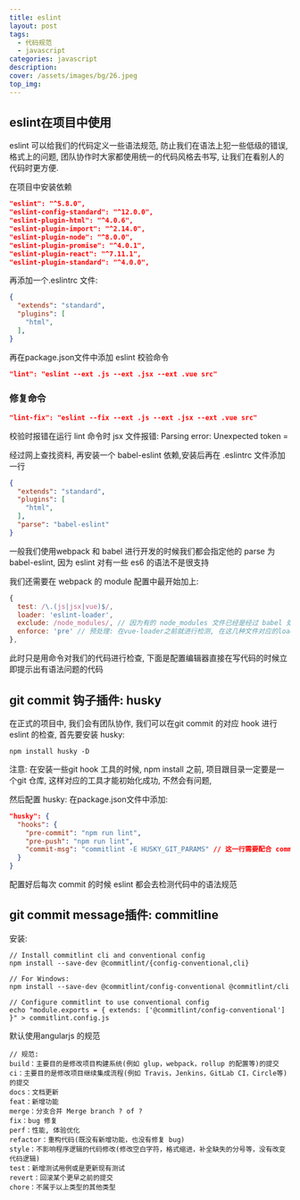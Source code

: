 ```yaml
---
title: eslint
layout: post
tags: 
  - 代码规范
  - javascript
categories: javascript
description: 
cover: /assets/images/bg/26.jpeg
top_img: 
---
```


## eslint在项目中使用

eslint 可以给我们的代码定义一些语法规范, 防止我们在语法上犯一些低级的错误, 格式上的问题, 团队协作时大家都使用统一的代码风格去书写, 让我们在看别人的代码时更方便.

在项目中安装依赖

```json
"eslint": "^5.8.0",
"eslint-config-standard": "^12.0.0",
"eslint-plugin-html": "^4.0.6",
"eslint-plugin-import": "^2.14.0",
"eslint-plugin-node": "^8.0.0",
"eslint-plugin-promise": "^4.0.1",
"eslint-plugin-react": "^7.11.1",
"eslint-plugin-standard": "^4.0.0",
```

再添加一个.eslintrc 文件:

```json
{
  "extends": "standard",
  "plugins": [
    "html",
  ],
}
```
再在package.json文件中添加 eslint 校验命令

```json
"lint": "eslint --ext .js --ext .jsx --ext .vue src"
```

### 修复命令

```json
"lint-fix": "eslint --fix --ext .js --ext .jsx --ext .vue src"
```

校验时报错在运行 lint 命令时 jsx 文件报错: Parsing error: Unexpected token =

经过网上查找资料, 再安装一个 babel-eslint 依赖,安装后再在 .eslintrc 文件添加一行

```json
{
  "extends": "standard",
  "plugins": [
    "html",
  ],
  "parse": "babel-eslint"
}
```

一般我们使用webpack 和 babel 进行开发的时候我们都会指定他的 parse 为 babel-eslint, 因为 eslint 对有一些 es6 的语法不是很支持

我们还需要在 webpack 的 module 配置中最开始加上:

```js
{
  test: /\.(js|jsx|vue)$/,
  loader: 'eslint-loader',
  exclude: /node_modules/, // 因为有的 node_modules 文件已经是经过 babel 处理过的, 不符合我们的 es6 或者 es7 规范, 所有剔除
  enforce: 'pre' // 预处理: 在vue-loader之前就进行检测, 在这几种文件对应的loader处理之前就进行eslint-loader的检测
},
```

此时只是用命令对我们的代码进行检查, 下面是配置编辑器直接在写代码的时候立即提示出有语法问题的代码

## git commit 钩子插件: husky

在正式的项目中, 我们会有团队协作, 我们可以在git commit 的对应 hook 进行 eslint 的检查, 首先要安装 husky:

```shell
npm install husky -D
```

注意: 在安装一些git hook 工具的时候, npm install 之前, 项目跟目录一定要是一个git 仓库, 这样对应的工具才能初始化成功, 不然会有问题,

然后配置 husky: 在package.json文件中添加:

```json
"husky": {
  "hooks": {
    "pre-commit": "npm run lint",
    "pre-push": "npm run lint",
    "commit-msg": "commitlint -E HUSKY_GIT_PARAMS" // 这一行需要配合 commitlint 插件使用
  }
}
```
配置好后每次 commit 的时候 eslint 都会去检测代码中的语法规范

## git commit message插件: commitline

安装:

```shell
// Install commitlint cli and conventional config
npm install --save-dev @commitlint/{config-conventional,cli}

// For Windows:
npm install --save-dev @commitlint/config-conventional @commitlint/cli

// Configure commitlint to use conventional config
echo "module.exports = { extends: ['@commitlint/config-conventional'] }" > commitlint.config.js
```

默认使用angularjs 的规范

```
// 规范:
build：主要目的是修改项目构建系统(例如 glup，webpack，rollup 的配置等)的提交
ci：主要目的是修改项目继续集成流程(例如 Travis，Jenkins，GitLab CI，Circle等)的提交
docs：文档更新
feat：新增功能
merge：分支合并 Merge branch ? of ?
fix：bug 修复
perf：性能, 体验优化
refactor：重构代码(既没有新增功能，也没有修复 bug)
style：不影响程序逻辑的代码修改(修改空白字符，格式缩进，补全缺失的分号等，没有改变代码逻辑)
test：新增测试用例或是更新现有测试
revert：回滚某个更早之前的提交
chore：不属于以上类型的其他类型
```